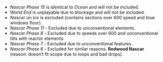 
   - *Nascar Phase 15* is identical to *Ocean* and will not be included.
   - *World End* is unplayable due to blockage and will not be included.
   - *Nascar on Ice* is excluded (contains sections over 600 speed and blue windows floor).
   - *Nascar Phase 11* - Excluded due to unconventional elements.
   - *Nascar Phase 8* - Excluded due to speeds over 600 and unconventional tilts with reactor elements.
   - *Nascar Phase 7* - Excluded due to unconventional features.
   - *Nascar Phase 6* - Excluded for similar reasons.
   **Redwood Nascar** (reason: doesn’t fit scope due to loops and bad drops).